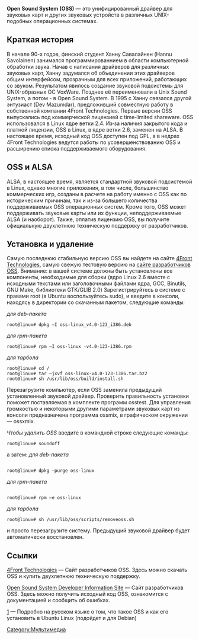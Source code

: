 **Open Sound System (OSS)** — это унифицированный драйвер для звуковых
карт и других звуковых устройств в различных UNIX-подобных
операционных системах.

## Краткая история

В начале 90-х годов, финский студент Ханну Савалайнен (Hannu Savolainen)
занимался программированнием в области компьютерной обработки звука.
Начав с написания драйверов для различных звуковых карт, Ханну
задумался об объединении этих драйверов общим интерфейсом,
прозрачным для всех приложений, работающих со звуком.
Результатом явилось создание звуковой подсистемы для
UNIX-образных ОС VoxWare. Позднее её переименовали в Unix Sound
System, а потом - в Open Sound System. В 1995 с Ханну связался другой
энтузиаст (Dev Mazumdar), предложивший совместную работу в
собственной компании 4Front Technologies. Первые версии OSS
выпускались под коммерческой лицензией с time‐limited shareware. OSS
использовался в Linux ядре ветки 2.4. Из‑за наличия закрытого кода и
платной лицензии, OSS в Linux, в ядре ветки 2.6, заменен на ALSA. В
настоящее время, исходный код OSS доступен под GPL, а в недрах 4Front
Technologies ведутся работы по усовершенствованию OSS и расширению
списка поддерживаемого оборудования.

## OSS и ALSA

ALSA, в настоящее время, является стандартной звуковой подсистемой в
Linux, однако многие приложения, в том числе, большинство коммерческих
игр, созданы в расчете на работу именно с OSS как по историческим
причинам, так и из-за большего количества поддерживаемых OSS
операционных систем. Кроме того, OSS может поддерживать звуковые
карты или их функции, неподдерживаемые ALSA (и наоборот). Также,
оплатив лицензию OSS, вы получите официальную двухлетнюю
техническую поддержку от разработчиков.

## Установка и удаление

Самую последнюю стабильную версию OSS вы найдете на сайте [4Front
Technologies](http://www.opensound.com/), самую свежую тестовую версию
на [сайте разработчиков OSS](http://developer.opensound.com/).
Внимание: в вашей системе должны быть установлены все
компоненты, необходимые для сборки (ядро Linux 2.6 вместе с
исходными текстами или заголовочными файлами ядра, GCC, Binutils, GNU
Make, библиотеки GTK/GLIB 2.0) Зарегистрируйтесь в системе с правами
root (в Ubuntu воспользуйтесь sudo), и введите в консоли, находясь в
директории со скачанным пакетом, следующие команды:

*для deb-пакета*

    root@linux# dpkg –I oss-linux_v4.0-123_i386.deb

*для rpm-пакета*

    root@linux# rpm –I oss-linux -v4.0-123-i386.rpm

*для тарбола*

    root@linux# cd /
    root@linux# tar –jxvf oss-linux-v4.0-123-i386.tar.bz2
    root@linux# sh /usr/lib/oss/build/install.sh

Перезагрузите компьютер, если OSS заменила предыдущий установленный
звуковой драйвер. Проверить правильность установки поможет
поставляемая в комплекте программ osstest. Для управления
громкостью и некоторыми другими параметрами звуковых карт из
консоли предназначена программа ossmix, в графическом окружении —
ossxmix.

*Чтобы удалить OSS* введите в командной строке следующие команды:

    root@linux# soundoff

а затем: *для deb-пакета*

``` 
 
root@linux# dpkg –purge oss-linux
```

*для rpm-пакета*

``` 
 
root@linux# rpm –e oss-linux
```

*для тарбола*

    root@linux# sh /usr/lib/oss/scripts/removeoss.sh

и просто перезагрузите систему. Предыдущий звуковой драйвер будет
автоматически восстановлен.

## Ссылки

[4Front Technologies](http://www.opensound.com/) — Сайт разработчиков
OSS. Здесь можно скачать OSS и купить двухлетнюю техническую поддержку.

[Open Sound System Developer Information
Site](http://developer.opensound.com/) — Сайт разработчиков OSS. Здесь
можно получить исходный код OSS, ознакомится с документацией и
сообщить об ошибках.

[1](https://help.ubuntu.com/community/OpenSoundRU) — Подробно на русском
языке о том, что такое OSS и как его установить в Ubuntu Linux (подойдет
и для Debian)

[Category:Мультимедиа](Category:Мультимедиа "wikilink")
